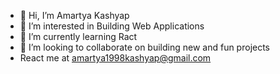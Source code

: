 - 👋 Hi, I’m Amartya Kashyap
- 👀 I’m interested in Building Web Applications
- 🌱 I’m currently learning Ract
- 💞️ I’m looking to collaborate on building new and fun projects
- React me at amartya1998kashyap@gmail.com

<!---
Nemesys101/Nemesys101 is a ✨ special ✨ repository because its `README.md` (this file) appears on your GitHub profile.
You can click the Preview link to take a look at your changes.
--->
